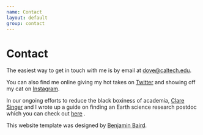 ```yaml
---
name: Contact
layout: default
group: contact
---
```


<h1 class="page-header text-center"> Contact </h1>

The easiest way to get in touch with me is by email at [dove@caltech.edu](mailto:dove@caltech.edu). 

You can also find me online giving my hot takes on <a href="http://twitter.com/SoLilyQuizing" target="_blank">Twitter</a> and showing off my cat on <a href="https://instagram.com/SoLilyQuizing" target="_blank">Instagram</a>.

In our ongoing efforts to reduce the black boxiness of academia, <a href="https://claresinger.github.io/" target="_blank">Clare Singer</a> and I wrote up a guide on finding an Earth science research postdoc which you can check out <a href="https://docs.google.com/document/d/13fKYtOUZ7njCla7BroWn1yCCfj1ZHePvMhnSVy9Xba0/edit#heading=h.eert3u5muawq" target="_blank">here</a> .



This website template was designed by <a href="https://github.com/bbarad/bbarad.github.io" target="_blank">Benjamin Baird</a>.
